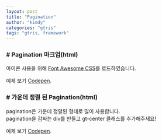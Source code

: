 ```yaml
---
layout: post
title: "Pagination"
author: "kimdy"
categories: "gtris"
tags: "gtris, framework"
---
```


### # Pagination 마크업(html)

아이콘 사용을 위해 [Font Awesome CSS](https://cdnjs.cloudflare.com/ajax/libs/font-awesome/4.7.0/css/font-awesome.css)를 로드하였습니다.

<script src="https://gist.github.com/gabia-frontend-dev/0b1f2e2ac2b09144d8d8ca6b76fa7bff.js"></script>

예제 보기 [Codepen](https://codepen.io/dochoul/pen/EwMgOQ).

### # 가운데 정렬 된 Pagination(html)

pagination은 가운데 정렬된 형태로 많이 사용합니다.  
pagination을 감싸는 div를 만들고 gt-center 클래스를 추가해주세요!

<script src="https://gist.github.com/gabia-frontend-dev/9f721da7a95b4e1a7b439136ae53ad2e.js"></script>

예제 보기 [Codepen](https://codepen.io/dochoul/pen/BwbQao).
